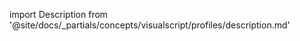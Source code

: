 import Description from '@site/docs/_partials/concepts/visualscript/profiles/description.md'

<Description />
